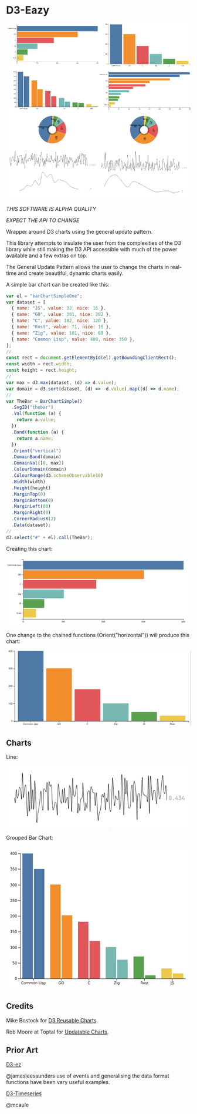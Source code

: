 # D3-Eazy

![All](docs/imgs/all_one.png)

_*THIS SOFTWARE IS ALPHA QUALITY*_

_*EXPECT THE API TO CHANGE*_

Wrapper around D3 charts using the general update pattern.

This library attempts to insulate the user from the complexities of the D3 library while still making the D3 API accessible with much of the power available and a few extras on top.

The General Update Pattern allows the user to change the charts in real-time and create beautiful, dynamic charts easily.

A simple bar chart can be created like this:

```javascript
var el = "barChartSimpleOne";
var dataset = [
  { name: "JS", value: 32, nice: 16 },
  { name: "GO", value: 301, nice: 202 },
  { name: "C", value: 182, nice: 120 },
  { name: "Rust", value: 71, nice: 10 },
  { name: "Zig", value: 101, nice: 60 },
  { name: "Common Lisp", value: 400, nice: 350 },
];
//
const rect = document.getElementById(el).getBoundingClientRect();
const width = rect.width;
const height = rect.height;
//
var max = d3.max(dataset, (d) => d.value);
var domain = d3.sort(dataset, (d) => -d.value).map((d) => d.name);
//
var TheBar = BarChartSimple()
  .SvgID("thebar")
  .Val(function (a) {
    return a.value;
  })
  .Band(function (a) {
    return a.name;
  })
  .Orient("vertical")
  .DomainBand(domain)
  .DomainVal([0, max])
  .ColourDomain(domain)
  .ColourRange(d3.schemeObservable10)
  .Width(width)
  .Height(height)
  .MarginTop(0)
  .MarginBottom(0)
  .MarginLeft(80)
  .MarginRight(0)
  .CornerRadiusX(2)
  .Data(dataset);
//
d3.select("#" + el).call(TheBar);
```

Creating this chart:

![Simple Bar Chart One](docs/imgs/barChartSimpleOne.png)

One change to the chained functions (Orient("horizontal")) will produce this chart:

![Simple Bar Chart Horizontal](docs/imgs/barChartSimpleTwo.png)

## Charts

Line:

![Line Chart](docs/imgs/sparkBeta.png)

Grouped Bar Chart:

![Simple Grouped Bar Chart Horizontal](docs/imgs/groupedBarChartSimpleOne.png)

## Credits

Mike Bostock for [D3 Reusable Charts](https://bost.ocks.org/mike/chart/).

Rob Moore at Toptal for [Updatable Charts](https://www.toptal.com/d3-js/towards-reusable-d3-js-charts).

## Prior Art

[D3-ez](https://github.com/jamesleesaunders/d3-ez)

@jamesleesaunders use of events and generalising the data format functions have been very useful examples.

[D3-Timeseries](https://github.com/mcaule/d3-timeseries)

@mcaule

